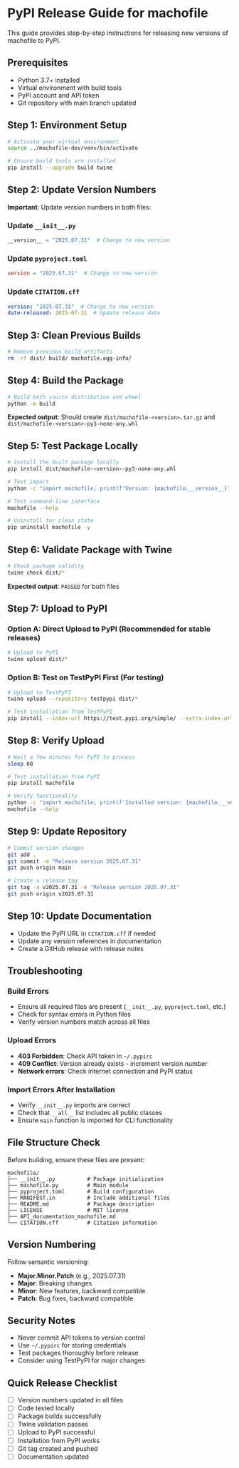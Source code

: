 # PyPI Release Guide for machofile

This guide provides step-by-step instructions for releasing new versions of machofile to PyPI.

## Prerequisites

- Python 3.7+ installed
- Virtual environment with build tools
- PyPI account and API token
- Git repository with main branch updated

## Step 1: Environment Setup

```bash
# Activate your virtual environment
source ../machofile-dev/venv/bin/activate

# Ensure build tools are installed
pip install --upgrade build twine
```

## Step 2: Update Version Numbers

**Important**: Update version numbers in both files:

### Update `__init__.py`
```python
__version__ = "2025.07.31"  # Change to new version
```

### Update `pyproject.toml`
```toml
version = "2025.07.31"  # Change to new version
```

### Update `CITATION.cff`
```yaml
version: "2025.07.31"  # Change to new version
date-released: 2025-07-31  # Update release date
```

## Step 3: Clean Previous Builds

```bash
# Remove previous build artifacts
rm -rf dist/ build/ machofile.egg-info/
```

## Step 4: Build the Package

```bash
# Build both source distribution and wheel
python -m build
```

**Expected output**: Should create `dist/machofile-<version>.tar.gz` and `dist/machofile-<version>-py3-none-any.whl`

## Step 5: Test Package Locally

```bash
# Install the built package locally
pip install dist/machofile-<version>-py3-none-any.whl

# Test import
python -c "import machofile; print(f'Version: {machofile.__version__}')"

# Test command-line interface
machofile --help

# Uninstall for clean state
pip uninstall machofile -y
```

## Step 6: Validate Package with Twine

```bash
# Check package validity
twine check dist/*
```

**Expected output**: `PASSED` for both files

## Step 7: Upload to PyPI

### Option A: Direct Upload to PyPI (Recommended for stable releases)

```bash
# Upload to PyPI
twine upload dist/*
```

### Option B: Test on TestPyPI First (For testing)

```bash
# Upload to TestPyPI
twine upload --repository testpypi dist/*

# Test installation from TestPyPI
pip install --index-url https://test.pypi.org/simple/ --extra-index-url https://pypi.org/simple/ machofile
```

## Step 8: Verify Upload

```bash
# Wait a few minutes for PyPI to process
sleep 60

# Test installation from PyPI
pip install machofile

# Verify functionality
python -c "import machofile; print(f'Installed version: {machofile.__version__}')"
machofile --help
```

## Step 9: Update Repository

```bash
# Commit version changes
git add .
git commit -m "Release version 2025.07.31"
git push origin main

# Create a release tag
git tag -a v2025.07.31 -m "Release version 2025.07.31"
git push origin v2025.07.31
```

## Step 10: Update Documentation

- Update the PyPI URL in `CITATION.cff` if needed
- Update any version references in documentation
- Create a GitHub release with release notes

## Troubleshooting

### Build Errors
- Ensure all required files are present (`__init__.py`, `pyproject.toml`, etc.)
- Check for syntax errors in Python files
- Verify version numbers match across all files

### Upload Errors
- **403 Forbidden**: Check API token in `~/.pypirc`
- **409 Conflict**: Version already exists - increment version number
- **Network errors**: Check internet connection and PyPI status

### Import Errors After Installation
- Verify `__init__.py` imports are correct
- Check that `__all__` list includes all public classes
- Ensure `main` function is imported for CLI functionality

## File Structure Check

Before building, ensure these files are present:
```
machofile/
├── __init__.py          # Package initialization
├── machofile.py         # Main module
├── pyproject.toml       # Build configuration
├── MANIFEST.in          # Include additional files
├── README.md            # Package description
├── LICENSE              # MIT license
├── API_documentation_machofile.md
└── CITATION.cff         # Citation information
```

## Version Numbering

Follow semantic versioning:
- **Major.Minor.Patch** (e.g., 2025.07.31)
- **Major**: Breaking changes
- **Minor**: New features, backward compatible
- **Patch**: Bug fixes, backward compatible

## Security Notes

- Never commit API tokens to version control
- Use `~/.pypirc` for storing credentials
- Test packages thoroughly before release
- Consider using TestPyPI for major changes

## Quick Release Checklist

- [ ] Version numbers updated in all files
- [ ] Code tested locally
- [ ] Package builds successfully
- [ ] Twine validation passes
- [ ] Upload to PyPI successful
- [ ] Installation from PyPI works
- [ ] Git tag created and pushed
- [ ] Documentation updated 